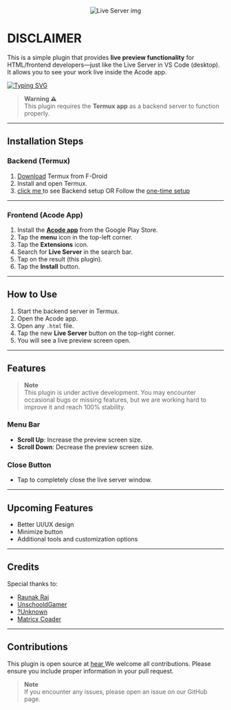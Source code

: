 
<p align="center">
  <a href="https://acode.app/plugin/liveserver"></a>
  <img src="https://raw.githubusercontent.com/hackesofice/Acode-live-server/refs/heads/main/icon.png" alt="Live Server img">
</p>

# DISCLAIMER 

This is a simple plugin that provides **live preview functionality** for HTML/frontend developers—just like the Live Server in VS Code (desktop). It allows you to see your work live inside the Acode app.

[![Typing SVG](https://readme-typing-svg.demolab.com?font=Fira+Code&weight=700&duration=4000&pause=1000&center=true&vCenter=true&width=435&lines=HEY+DEAR+WELCOME+TO+THE+REPOSITORY+;PLEASE+DON'T+FORGET+TO+STAR+%E2%AD%90+US;REPORT+FOR+ANY+ISSUES+;FOLLOW+US+ON+YOUTUBE;USE+100%+FREE+)](https://git.io/typing-svg)



> **Warning ⚠️**  
> This plugin requires the **Termux app** as a backend server to function properly.

---

## Installation Steps

### Backend (Termux)

1. <a href="https://f-droid.org/repo/com.termux_1000.apk">Download</a> Termux from F-Droid
2. Install and open Termux.
3. <a href="https://github.com/hackesofice/Acode-live-server-backend.git"> click me </a> to see Backend setup OR Follow the <a href="https://github.com/hackesofice/all-in-one-runner.git">one-time setup</a>

---

### Frontend (Acode App)

1. Install the <a href="https://play.google.com/store/apps/details?id=com.foxdebug.acodefree">**Acode app**</a> from the Google Play Store.
2. Tap the **menu** icon in the top-left corner.
3. Tap the **Extensions** icon.
4. Search for **Live Server** in the search bar.
5. Tap on the result (this plugin).
6. Tap the **Install** button.

---

## How to Use

1. Start the backend server in Termux.
2. Open the Acode app.
3. Open any `.html` file.
4. Tap the new **Live Server** button on the top-right corner.
5. You will see a live preview screen open.

---

## Features

> **Note**  
> This plugin is under active development. You may encounter occasional bugs or missing features, but we are working hard to improve it and reach 100% stability.

### Menu Bar
- **Scroll Up**: Increase the preview screen size.
- **Scroll Down**: Decrease the preview screen size.

### Close Button
- Tap to completely close the live server window.

---

## Upcoming Features

- Better UI/UX design
- Minimize button
- Additional tools and customization options

---

## Credits

Special thanks to:

- <a href="https://github.com/bajrangCoder">Raunak Raj</a>
- <a href="https://github.com/UnschooledGamer">UnschooldGamer</a>
- <a href="https://github.com/UnknownPro1sCool">?Unknown</a>
- <a href="https://github.com/MatrixCoder0101">Matricx Coader</a>

---

## Contributions

This plugin is open source at <a href="https://github.com/hackesofice/Acode-live-server.git"> hear </a> 
We welcome all contributions. Please ensure you include proper information in your pull request.

> **Note**  
> If you encounter any issues, please open an issue on our GitHub page.
> 
